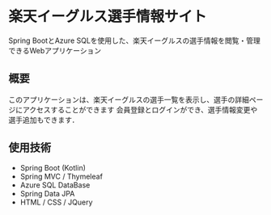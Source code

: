 # 楽天イーグルス選手情報サイト

Spring BootとAzure SQLを使用した、楽天イーグルスの選手情報を閲覧・管理できるWebアプリケーション

## 概要

このアプリケーションは、楽天イーグルスの選手一覧を表示し、選手の詳細ページにアクセスすることができます
会員登録とログインができ、選手情報変更や選手追加もできます．

## 使用技術

- Spring Boot (Kotlin)
- Spring MVC / Thymeleaf
- Azure SQL DataBase
- Spring Data JPA
- HTML / CSS / JQuery

